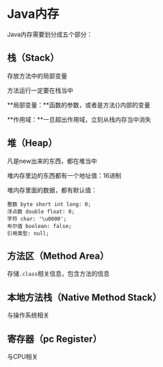 # Java内存

Java内存需要划分成五个部分：

## 栈（Stack）

存放方法中的局部变量

方法运行一定要在栈当中

**局部变量：**函数的参数，或者是方法{}内部的变量

**作用域：**一旦超出作用域，立刻从栈内存当中消失

## 堆（Heap）

凡是new出来的东西，都在堆当中

堆内存里边的东西都有一个地址值：16进制

堆内存里面的数据，都有默认值：

```
整数 byte short int long: 0;
浮点数 double float: 0;
字符 char: '\u0000';
布尔值 boolean: false;
引用类型: null;
```

## 方法区（Method Area）

存储`.class`相关信息，包含方法的信息

## 本地方法栈（Native Method Stack）

与操作系统相关

## 寄存器（pc Register）

与CPU相关